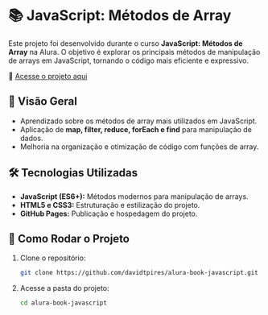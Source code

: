 # 📚 JavaScript: Métodos de Array

Este projeto foi desenvolvido durante o curso **JavaScript: Métodos de Array** na Alura. O objetivo é explorar os principais métodos de manipulação de arrays em JavaScript, tornando o código mais eficiente e expressivo.

🔗 [Acesse o projeto aqui](https://davidtpires.github.io/alura-book-javascript/)

## 📌 Visão Geral

- Aprendizado sobre os métodos de array mais utilizados em JavaScript.
- Aplicação de **map, filter, reduce, forEach e find** para manipulação de dados.
- Melhoria na organização e otimização de código com funções de array.

## 🛠️ Tecnologias Utilizadas

- **JavaScript (ES6+):** Métodos modernos para manipulação de arrays.
- **HTML5 e CSS3:** Estruturação e estilização do projeto.
- **GitHub Pages:** Publicação e hospedagem do projeto.

## 🚀 Como Rodar o Projeto

1. Clone o repositório:
   ```bash
   git clone https://github.com/davidtpires/alura-book-javascript.git
   ```
2. Acesse a pasta do projeto:
   ```bash
   cd alura-book-javascript
   ```
